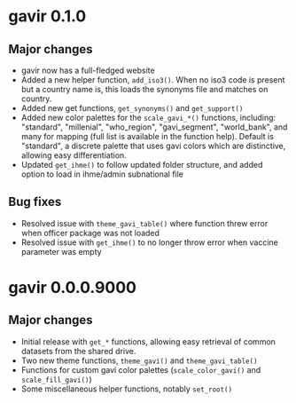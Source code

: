 # gavir 0.1.0

## Major changes 

* gavir now has a full-fledged website
* Added a new helper function, `add_iso3()`. When no iso3 code is present but a country name is, this loads the synonyms file and matches on country.  
* Added new get functions, `get_synonyms()` and `get_support()`
* Added new color palettes for the `scale_gavi_*()` functions, including: "standard", "millenial", "who_region", "gavi_segment", "world_bank", and many for mapping (full list is available in the function help). Default is "standard", a discrete palette that uses gavi colors which are distinctive, allowing easy differentiation.  
* Updated `get_ihme()` to follow updated folder structure, and added option to load in ihme/admin subnational file

## Bug fixes 

* Resolved issue with `theme_gavi_table()` where function threw error when officer package was not loaded
* Resolved issue with `get_ihme()` to no longer throw error when vaccine parameter was empty

# gavir 0.0.0.9000

## Major changes 

* Initial release with `get_*` functions, allowing easy retrieval of common datasets from the shared drive. 
* Two new theme functions, `theme_gavi()` and `theme_gavi_table()` 
* Functions for custom gavi color palettes (`scale_color_gavi()` and `scale_fill_gavi()`)
* Some miscellaneous helper functions, notably `set_root()`
